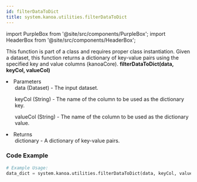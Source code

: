 ```yaml
---
id: filterDataToDict
title: system.kanoa.utilities.filterDataToDict
---
```


import PurpleBox from '@site/src/components/PurpleBox';
import HeaderBox from '@site/src/components/HeaderBox';

<PurpleBox>This function is part of a class and requires proper class instantiation.</PurpleBox>
<HeaderBox header="Description">Given a dataset, this function returns a dictionary of key-value pairs using the specified key and value columns (kanoaCore).</HeaderBox>
<HeaderBox header="Syntax">
    <b>filterDataToDict(data, keyCol, valueCol)</b>
    <li>Parameters <br />
        <ul>data (Dataset) - The input dataset.</ul>
        <ul>keyCol (String) - The name of the column to be used as the dictionary key.</ul>
        <ul>valueCol (String) - The name of the column to be used as the dictionary value.</ul>
    </li>
    <li>Returns <br />
        <ul>dictionary - A dictionary of key-value pairs.</ul>
    </li>
</HeaderBox>

### Code Example

```python
# Example Usage:
data_dict = system.kanoa.utilities.filterDataToDict(data, keyCol, valueCol)
